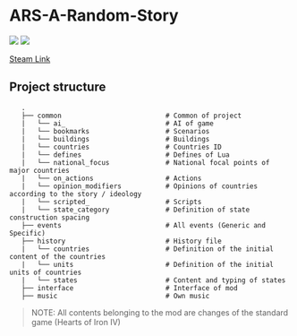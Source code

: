 # ARS-A-Random-Story

![](https://img.shields.io/badge/Hearts%20of%20Iron%20IV-1.4-brown.svg) ![](https://img.shields.io/badge/Lua-5.4-blue.svg)

[Steam Link](https://steamcommunity.com/sharedfiles/filedetails/?id=1508114219)

## Project structure
 ```
    .
    ├── common                          # Common of project
    |   └── ai_                         # AI of game
    |   └── bookmarks                   # Scenarios
    |   └── buildings                   # Buildings
    |   └── countries                   # Countries ID
    |   └── defines                     # Defines of Lua
    |   └── national_focus              # National focal points of major countries
    |   └── on_actions                  # Actions
    |   └── opinion_modifiers           # Opinions of countries according to the story / ideology
    |   └── scripted_                   # Scripts
    |   └── state_category              # Definition of state construction spacing
    ├── events                          # All events (Generic and Specific)
    ├── history                         # History file
    |   └── countries                   # Definition of the initial content of the countries
    |   └── units                       # Definition of the initial units of countries
    |   └── states                      # Content and typing of states
    ├── interface                       # Interface of mod
    ├── music                           # Own music
```

 > NOTE: All contents belonging to the mod are changes of the standard game (Hearts of Iron IV)
